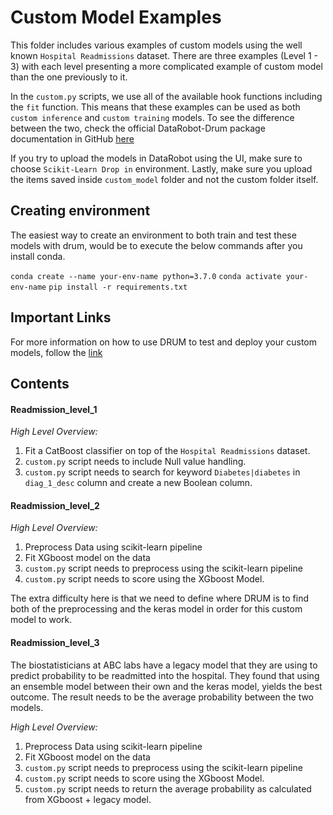 # Custom Model Examples

This folder includes various examples of custom models using the well known  `Hospital Readmissions` dataset. There are three examples (Level 1 - 3) with each level presenting a more complicated example of custom model than the one previously to it.

In the `custom.py` scripts, we use all of the available hook functions including the `fit` function. This means that these examples can be used as both `custom inference` and `custom training` models. To see the difference between the two, check the official DataRobot-Drum package documentation in GitHub [here](https://github.com/datarobot/datarobot-user-models)

If you try to upload the models in DataRobot using the UI, make sure to choose `Scikit-Learn Drop in` environment. Lastly, make sure you upload the items saved inside `custom_model` folder and not the custom folder itself.

## Creating environment
The easiest way to create an environment to both train and test these models with drum, would be to execute the below commands after you install conda.

`conda create --name your-env-name python=3.7.0`
`conda activate your-env-name`
`pip install -r requirements.txt`

## Important Links

For more information on how to use DRUM to test and deploy your custom models, follow the [link](https://github.com/datarobot-community/custom-models/tree/master/drum_overview)

## Contents

#### Readmission_level_1

*High Level Overview:*

1. Fit a CatBoost classifier on top of the `Hospital Readmissions` dataset.
2. `custom.py` script needs to include Null value handling.
3. `custom.py` script needs to search for keyword `Diabetes|diabetes` in `diag_1_desc` column and create a new Boolean column.

#### Readmission_level_2

*High Level Overview:*

1. Preprocess Data using scikit-learn pipeline
2. Fit XGboost model on the data
3. `custom.py` script needs to preprocess using the scikit-learn pipeline 
4. `custom.py` script needs to score using the XGboost Model.

The extra difficulty here is that we need to define where DRUM is to find both of the preprocessing and the keras model in order for this custom model to work.

#### Readmission_level_3

The biostatisticians at ABC labs have a legacy model that they are using to predict probability to be readmitted into the hospital. They found that using an ensemble model between their own and the keras model, yields the best outcome. The result needs to be the average probability between the two models.

*High Level Overview:*

1. Preprocess Data using scikit-learn pipeline
2. Fit XGboost model on the data
3. `custom.py` script needs to preprocess using the scikit-learn pipeline 
4. `custom.py` script needs to score using the XGboost Model.
4. `custom.py` script needs to return the average probability as calculated from XGboost + legacy model.